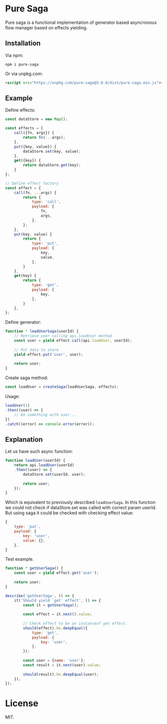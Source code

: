 # Pure Saga

Pure saga is a functional implementation of generator based asyncronous flow
manager based on effects yielding.

## Installation

Via npm:
```shell
npm i pure-saga
```

Or via unpkg.com:

```html
<script src="https://unpkg.com/pure-saga@3.0.0/dist/pure-saga.min.js"></script>
```

## Example

Define effects:
```javascript
const dataStore = new Map();

const effects = {
    call({fn, args}) {
        return fn(...args);
    },
    put({key, value}) {
        dataStore.set(key, value);
    },
    get({key}) {
        return dataStore.get(key);
    }
};

// Define effect factory
const effect = {
    call(fn, ...args) {
        return {
            type: 'call',
            payload: {
                fn,
                args,
            },
        };
    },
    put(key, value) {
        return {
            type: 'put',
            payload: {
                key,
                value,
            },
        }
    },
    get(key) {
        return {
            type: 'get',
            payload: {
                key,
            },
        }
    },
};
```

Define generator:
```javascript
function * loadUserSaga(userId) {
    // Retrieve user calling api.loadUser method
    const user = yield effect.call(api.loadUser, userId);
    
    // Put data to store
    yield effect.put('user', user);
    
    return user;
}
```

Create saga method:
```javascript
const loadUser = createSaga(loadUserSaga, effects);
```

Usage:
```javascript
loadUser(1)
.then((user) => {
    // Do something with user...
})
.catch((error) => console.error(error));
```

## Explanation

Let us have such async function:

```javascript
function loadUser(userId) {
    return api.loadUser(userId)
    .then((user) => {
        dataStore.set(userId, user);
        
        return user;
    });
}
```

Which is equivalent to previously described `loadUserSaga`. In this function we
could not check if dataStore.set was called with correct param userId. But using
saga it could be checked with checking effect value:

```javascript
{
    type: 'put',
    payload: {
        key: 'user',
        value: {},
    },
}
```

Test example.

```javascript
function * getUserSaga() {
    const user = yield effect.get('user');
    
    return user;
}

describe('getUserSaga', () => {
    it('Should yield `get` effect', () => {
        const it = getUserSaga();
        
        const effect = it.next().value;
        
        // Check effect to be an instanceof get effect.
        should(effect).be.deepEqual({
            type: 'get',
            payload: {
                key: 'user',
            },
        });
        
        const user = {name: 'user'};
        const result = it.next(user).value;
        
        should(result).be.deepEqual(user);
    });
});
```

# License

MIT.
